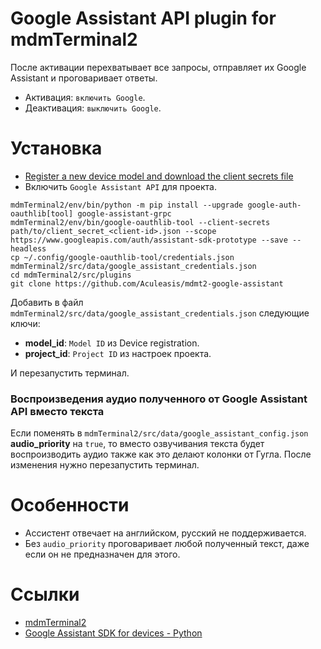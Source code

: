 # Google Assistant API plugin for mdmTerminal2
После активации перехватывает все запросы, отправляет их Google Assistant и проговаривает ответы.
- Активация: `включить Google`.
- Деактивация: `выключить Google`.

# Установка
- [Register a new device model and download the client secrets file](https://developers.google.com/assistant/sdk/guides/service/python/embed/register-device)
- Включить `Google Assistant API` для проекта.

```
mdmTerminal2/env/bin/python -m pip install --upgrade google-auth-oauthlib[tool] google-assistant-grpc
mdmTerminal2/env/bin/google-oauthlib-tool --client-secrets path/to/client_secret_<client-id>.json --scope https://www.googleapis.com/auth/assistant-sdk-prototype --save --headless
cp ~/.config/google-oauthlib-tool/credentials.json mdmTerminal2/src/data/google_assistant_credentials.json
cd mdmTerminal2/src/plugins
git clone https://github.com/Aculeasis/mdmt2-google-assistant
```
Добавить в файл `mdmTerminal2/src/data/google_assistant_credentials.json` следующие ключи:
- **model_id**:  `Model ID` из Device registration.
- **project_id**: `Project ID` из настроек проекта.

И перезапустить терминал.

### Воспроизведения аудио полученного от Google Assistant API вместо текста
Если поменять в `mdmTerminal2/src/data/google_assistant_config.json` **audio_priority** на `true`, то вместо озвучивания текста
будет воспроизводить аудио также как это делают колонки от Гугла.
После изменения нужно перезапустить терминал.

# Особенности
- Ассистент отвечает на английском, русский не поддерживается.
- Без `audio_priority` проговаривает любой полученный текст, даже если он не предназначен для этого.

# Ссылки
- [mdmTerminal2](https://github.com/Aculeasis/mdmTerminal2)
- [Google Assistant SDK for devices - Python](https://github.com/googlesamples/assistant-sdk-python)
